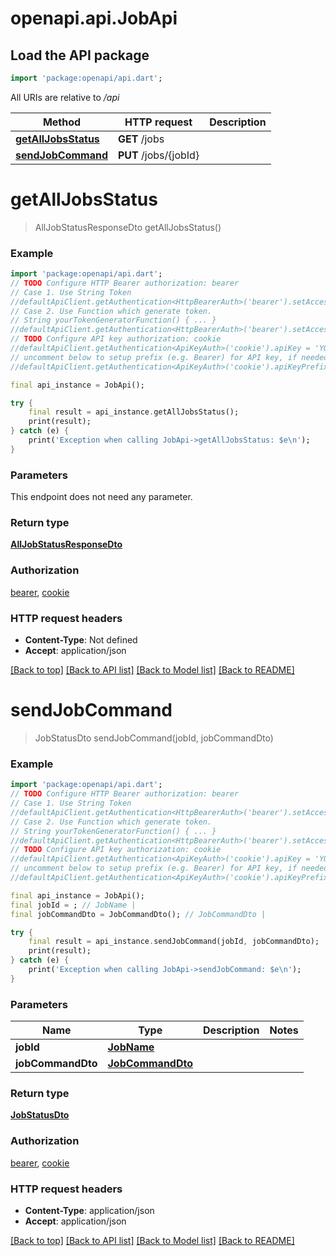 # openapi.api.JobApi

## Load the API package
```dart
import 'package:openapi/api.dart';
```

All URIs are relative to */api*

Method | HTTP request | Description
------------- | ------------- | -------------
[**getAllJobsStatus**](JobApi.md#getalljobsstatus) | **GET** /jobs | 
[**sendJobCommand**](JobApi.md#sendjobcommand) | **PUT** /jobs/{jobId} | 


# **getAllJobsStatus**
> AllJobStatusResponseDto getAllJobsStatus()





### Example
```dart
import 'package:openapi/api.dart';
// TODO Configure HTTP Bearer authorization: bearer
// Case 1. Use String Token
//defaultApiClient.getAuthentication<HttpBearerAuth>('bearer').setAccessToken('YOUR_ACCESS_TOKEN');
// Case 2. Use Function which generate token.
// String yourTokenGeneratorFunction() { ... }
//defaultApiClient.getAuthentication<HttpBearerAuth>('bearer').setAccessToken(yourTokenGeneratorFunction);
// TODO Configure API key authorization: cookie
//defaultApiClient.getAuthentication<ApiKeyAuth>('cookie').apiKey = 'YOUR_API_KEY';
// uncomment below to setup prefix (e.g. Bearer) for API key, if needed
//defaultApiClient.getAuthentication<ApiKeyAuth>('cookie').apiKeyPrefix = 'Bearer';

final api_instance = JobApi();

try {
    final result = api_instance.getAllJobsStatus();
    print(result);
} catch (e) {
    print('Exception when calling JobApi->getAllJobsStatus: $e\n');
}
```

### Parameters
This endpoint does not need any parameter.

### Return type

[**AllJobStatusResponseDto**](AllJobStatusResponseDto.md)

### Authorization

[bearer](../README.md#bearer), [cookie](../README.md#cookie)

### HTTP request headers

 - **Content-Type**: Not defined
 - **Accept**: application/json

[[Back to top]](#) [[Back to API list]](../README.md#documentation-for-api-endpoints) [[Back to Model list]](../README.md#documentation-for-models) [[Back to README]](../README.md)

# **sendJobCommand**
> JobStatusDto sendJobCommand(jobId, jobCommandDto)





### Example
```dart
import 'package:openapi/api.dart';
// TODO Configure HTTP Bearer authorization: bearer
// Case 1. Use String Token
//defaultApiClient.getAuthentication<HttpBearerAuth>('bearer').setAccessToken('YOUR_ACCESS_TOKEN');
// Case 2. Use Function which generate token.
// String yourTokenGeneratorFunction() { ... }
//defaultApiClient.getAuthentication<HttpBearerAuth>('bearer').setAccessToken(yourTokenGeneratorFunction);
// TODO Configure API key authorization: cookie
//defaultApiClient.getAuthentication<ApiKeyAuth>('cookie').apiKey = 'YOUR_API_KEY';
// uncomment below to setup prefix (e.g. Bearer) for API key, if needed
//defaultApiClient.getAuthentication<ApiKeyAuth>('cookie').apiKeyPrefix = 'Bearer';

final api_instance = JobApi();
final jobId = ; // JobName | 
final jobCommandDto = JobCommandDto(); // JobCommandDto | 

try {
    final result = api_instance.sendJobCommand(jobId, jobCommandDto);
    print(result);
} catch (e) {
    print('Exception when calling JobApi->sendJobCommand: $e\n');
}
```

### Parameters

Name | Type | Description  | Notes
------------- | ------------- | ------------- | -------------
 **jobId** | [**JobName**](.md)|  | 
 **jobCommandDto** | [**JobCommandDto**](JobCommandDto.md)|  | 

### Return type

[**JobStatusDto**](JobStatusDto.md)

### Authorization

[bearer](../README.md#bearer), [cookie](../README.md#cookie)

### HTTP request headers

 - **Content-Type**: application/json
 - **Accept**: application/json

[[Back to top]](#) [[Back to API list]](../README.md#documentation-for-api-endpoints) [[Back to Model list]](../README.md#documentation-for-models) [[Back to README]](../README.md)

